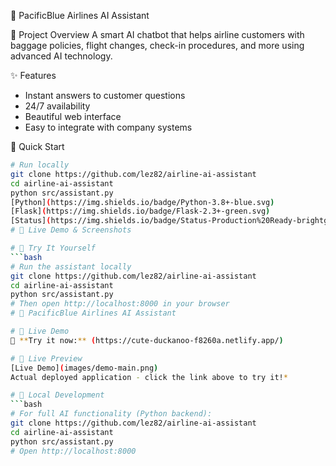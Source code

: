 🛫 PacificBlue Airlines AI Assistant

 🎯 Project Overview
A smart AI chatbot that helps airline customers with baggage policies, flight changes, check-in procedures, and more using advanced AI technology.

 ✨ Features
- Instant answers to customer questions
- 24/7 availability 
- Beautiful web interface
- Easy to integrate with company systems

 🚀 Quick Start
```bash
# Run locally
git clone https://github.com/lez82/airline-ai-assistant
cd airline-ai-assistant
python src/assistant.py
[Python](https://img.shields.io/badge/Python-3.8+-blue.svg)
[Flask](https://img.shields.io/badge/Flask-2.3+-green.svg) 
[Status](https://img.shields.io/badge/Status-Production%20Ready-brightgreen.svg)
# 📸 Live Demo & Screenshots

# 🎯 Try It Yourself
```bash
# Run the assistant locally
git clone https://github.com/lez82/airline-ai-assistant
cd airline-ai-assistant
python src/assistant.py
# Then open http://localhost:8000 in your browser
# 🛫 PacificBlue Airlines AI Assistant

# 🎯 Live Demo
🚀 **Try it now:** (https://cute-duckanoo-f8260a.netlify.app/)

# 📸 Live Preview
[Live Demo](images/demo-main.png)
Actual deployed application - click the link above to try it!*

# 🚀 Local Development
```bash
# For full AI functionality (Python backend):
git clone https://github.com/lez82/airline-ai-assistant
cd airline-ai-assistant
python src/assistant.py
# Open http://localhost:8000